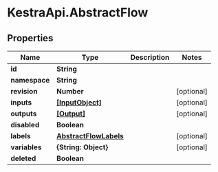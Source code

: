 # KestraApi.AbstractFlow

## Properties

Name | Type | Description | Notes
------------ | ------------- | ------------- | -------------
**id** | **String** |  | 
**namespace** | **String** |  | 
**revision** | **Number** |  | [optional] 
**inputs** | [**[InputObject]**](InputObject.md) |  | [optional] 
**outputs** | [**[Output]**](Output.md) |  | [optional] 
**disabled** | **Boolean** |  | 
**labels** | [**AbstractFlowLabels**](AbstractFlowLabels.md) |  | [optional] 
**variables** | **{String: Object}** |  | [optional] 
**deleted** | **Boolean** |  | 


